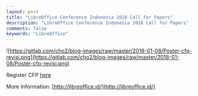 ```yaml
---
layout: post
title: "LibreOffice Conference Indonesia 2018 Call for Papers"
description: "LibreOffice Conference Indonesia 2018 Call for Papers"
comments: false
keywords: "LibreOffice"
---
```


![https://gitlab.com/cho2/blog-images/raw/master/2018-01-08/Poster-cfp-revisi.png](https://gitlab.com/cho2/blog-images/raw/master/2018-01-08/Poster-cfp-revisi.png)
 
Register CFP [here](https://docs.google.com/forms/d/e/1FAIpQLSdFC-JGqhM8uRDcRM2swmQNE02qlfP9kXQbF8f22OjZfg0uMQ/viewform)

More Information: [http://libreoffice.id/](http://libreoffice.id/)
